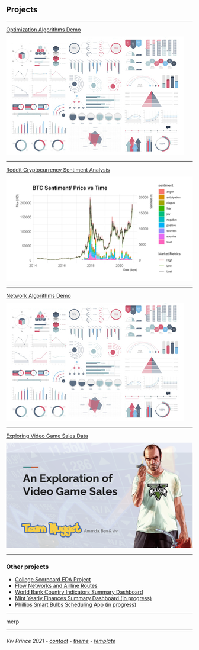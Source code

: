 ## Projects

---

[Optimization Algorithms Demo](/proj-page-optimization-demo)  
<img style="padding-top: 10px" src="images/dummy_thumbnail.jpg?raw=true"/>
  

---
[Reddit Cryptocurrency Sentiment Analysis](/proj-page-crypto)  
<img style="padding-top: 10px" src="images/cryptograph1.jpeg?raw=true"/>
  

---
[Network Algorithms Demo](http://example.com/)    
<img style="padding-top: 10px" src="images/dummy_thumbnail.jpg?raw=true"/>
  

---
[Exploring Video Game Sales Data](/proj-page-videogames)      
<img style="padding-top: 10px" src="images/video-games-cover.png?raw=true"/>
  

---
### Other projects

- [College Scorecard EDA Project](http://example.com/)
- [Flow Networks and Airline Routes](http://example.com/)
- [World Bank Country Indicators Summary Dashboard](http://example.com/)
- [Mint Yearly Finances Summary Dashboard (in progress)](http://example.com/)
- [Phillips Smart Bulbs Scheduling App (in progress)](http://example.com/)


---


merp

---
##### <span style="font-weight:normal">Viv Prince 2021 - <a href="mailto:vivie.prince@gmail.com">contact</a> - <a href="https://github.com/orderedlist">theme</a> - <a href="https://github.com/evanca/quick-portfolio">template</a></span> 
